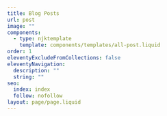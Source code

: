 ```yaml
---
title: Blog Posts
url: post
image: ""
components:
  - type: njktemplate
    template: components/templates/all-post.liquid
order: 1
eleventyExcludeFromCollections: false
eleventyNavigation:
  description: ""
  string: ""
seo:
  index: index
  follow: nofollow
layout: page/page.liquid
---
```

